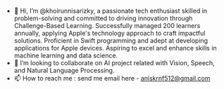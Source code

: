 - 👋 Hi, I’m @khoirunnisarizky, a passionate tech enthusiast skilled in problem-solving and committed to driving innovation through Challenge-Based Learning. Successfully managed 200 learners annually, applying Apple's technology approach to craft impactful solutions. Proficient in Swift programming and adept at developing applications for Apple devices. Aspiring to excel and enhance skills in machine learning and data science.
- 💞️ I’m looking to collaborate on AI project related with Vision, Speech, and Natural Language Processing.
- 📫 How to reach me : send me email here - aniskrnf512@gmail.com

<!---
khoirunnisarizky/khoirunnisarizky is a ✨ special ✨ repository because its `README.md` (this file) appears on your GitHub profile.
You can click the Preview link to take a look at your changes.
--->
